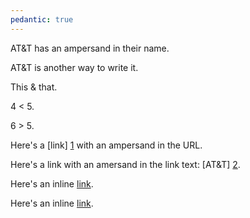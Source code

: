 ```yaml
---
pedantic: true
---
```


AT&T has an ampersand in their name.

AT&amp;T is another way to write it.

This & that.

4 < 5.

6 > 5.

Here's a [link] [1] with an ampersand in the URL.

Here's a link with an amersand in the link text: [AT&T] [2].

Here's an inline [link](/script?foo=1&bar=2).

Here's an inline [link](</script?foo=1&bar=2>).


[1]: https://example.com/?foo=1&bar=2
[2]: https://att.com/  "AT&T"
